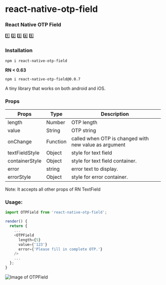 # react-native-otp-field

### React Native OTP Field
:one: :two: :three: :four: :five:

### Installation
```
npm i react-native-otp-field
```
**RN < 0.63**
```
npm i react-native-otp-field@0.0.7
```

A tiny library that works on both android and iOS.

### Props
Props | Type | Description
------|------|------------
length | Number | OTP length
value | String | OTP string
onChange | Function | called when OTP is changed with new value as argument
textFieldStyle | Object | style for text field
containerStyle | Object | style for text field container.
error | string | error text to display.
errorStyle | Object | style for error container.

Note: It accepts all other props of RN TextField

### Usage:

```javascript
import OTPField from 'react-native-otp-field';

render() {
  return {
    ...
    <OTPField
      length={5}
      value={'123'}
      error={'Please fill in complete OTP.'}
    />
    ...
  };
}
```

![Image of OTPField](https://user-images.githubusercontent.com/14236714/88966124-74ea6800-d2c9-11ea-94c8-f2ea57c3c5b0.png)